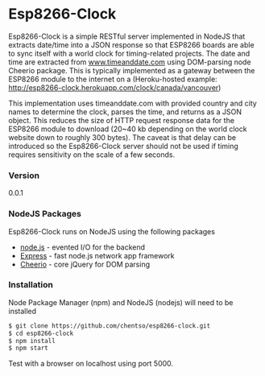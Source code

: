 # Esp8266-Clock

Esp8266-Clock is a simple RESTful server implemented in NodeJS that extracts date/time into a JSON response so that ESP8266 boards are able to sync itself with a world clock for timing-related projects. The date and time are extracted from www.timeanddate.com using DOM-parsing node Cheerio package. This is typically implemented as a gateway between the ESP8266 module to the internet on a (Heroku-hosted example: http://esp8266-clock.herokuapp.com/clock/canada/vancouver)


This implementation uses timeanddate.com with provided country and city names to determine the clock, parses the time, and returns as a JSON object. This reduces the size of HTTP request response data for the ESP8266 module to download (20~40 kb depending on the world clock website down to roughly 300 bytes). The caveat is that delay can be introduced so the Esp8266-Clock server should not be used if timing requires sensitivity on the scale of a few seconds. 


### Version
0.0.1

### NodeJS Packages

Esp8266-Clock runs on NodeJS using the following packages

* [node.js] - evented I/O for the backend
* [Express] - fast node.js network app framework
* [Cheerio] - core jQuery for DOM parsing

### Installation

Node Package Manager (npm) and NodeJS (nodejs) will need to be installed

```sh
$ git clone https://github.com/chentso/esp8266-clock.git
$ cd esp8266-clock
$ npm install
$ npm start
```

Test with a browser on localhost using port 5000.



   [dill]: <https://github.com/joemccann/dillinger>
   [git-repo-url]: <https://github.com/joemccann/dillinger.git>
   [john gruber]: <http://daringfireball.net>
   [@thomasfuchs]: <http://twitter.com/thomasfuchs>
   [df1]: <http://daringfireball.net/projects/markdown/>
   [marked]: <https://github.com/chjj/marked>
   [Ace Editor]: <http://ace.ajax.org>
   [node.js]: <http://nodejs.org>
   [Twitter Bootstrap]: <http://twitter.github.com/bootstrap/>
   [keymaster.js]: <https://github.com/madrobby/keymaster>
   [jQuery]: <http://jquery.com>
   [@tjholowaychuk]: <http://twitter.com/tjholowaychuk>
   [express]: <http://expressjs.com>
   [AngularJS]: <http://angularjs.org>
   [Gulp]: <http://gulpjs.com>
   [Cheerio]: <https://github.com/cheeriojs/cheerio>
   
   [PlDb]: <https://github.com/joemccann/dillinger/tree/master/plugins/dropbox/README.md>
   [PlGh]:  <https://github.com/joemccann/dillinger/tree/master/plugins/github/README.md>
   [PlGd]: <https://github.com/joemccann/dillinger/tree/master/plugins/googledrive/README.md>
   [PlOd]: <https://github.com/joemccann/dillinger/tree/master/plugins/onedrive/README.md>



